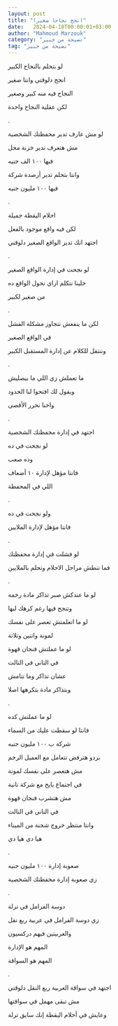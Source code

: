```yaml
---
layout: post
title: "انجح نجاحا صغيرا"
date:   2024-04-10T00:00:01+03:00
author: "Mahmoud Marzouk"
category: "نصيحة من خبير"
tag: "نصيحة من خبير"
---
```



لو بتحلم بالنجاح الكبير

انجح دلوقتي وانتا صغير

النجاح فيه منه كبير وصغير

لكن عقلية النجاح واحدة

.

لو مش عارف تدير محفظتك الشخصية

مش هتعرف تدير خزنة محل

فيها ١٠٠ الف جنيه

وانتا بتحلم تدير أرصدة شركة

فيها ١٠٠ مليون جنيه

.

احلام اليقظة جميلة

لكن فيه واقع موجود بالفعل

اجتهد انك تدير الواقع الصغير دلوقتي

.

لو نجحت في إدارة الواقع الصغير

خلينا نتكلم ازاي نحول الواقع ده

من صغير لكبير

.

لكن ما ينفعش نتجاوز مشكلة الفشل

في الواقع الصغير

وننتقل للكلام عن إدارة المستقبل الكبير

.

ما تعملش زي اللي ما بيصليش

ويقول لك افتحوا لنا الحدود

واحنا نحرر الأقصى

.

اجتهد في إدارة محفظتك الشخصية

لو نجحت في ده

وده صعب

فانتا مؤهل لإدارة ١٠ أضعاف

اللي في المحفظة

.

ولو نجحت في ده

فانتا مؤهل لإدارة الملايين

.

لو فشلت في إدارة محفظتك

فما تنطش مراحل الاحلام وتحلم بالملايين

.

لو ما عندكش صبر تذاكر مادة رخمة

وتنجح فيها رغم كرهك ليها

لو ما اتعلمتش تعصر على نفسك

لمونة واتنين وتلاتة

لو ما عملتش فنجان قهوة

في التاني فى التالت

عشان تذاكر وما تنامش

وبتذاكر مادة بتكرهها اصلا

.

لو ما عملتش كده

فانتا لو سقطت عليك من السماء

شركة ب ١٠٠ مليون جنيه

بردو هترفض تتعامل مع العميل الرخم

مش هتعصر على نفسك لمونة

في اجتماع بايخ مع شركة تانية

مش هتشرب فنجان قهوة

في التاني في التالت

وانتا منتظر خروج شحنة من الميناء

هيا دي هيا دي

.

صعوبة إدارة ١٠٠ مليون جنيه

زي صعوبة إدارة محفظتك الشخصية

.

دوسة الفرامل في ترلة

زي دوسة الفرامل في عربية ربع نقل

والعربيتين فيهم دركسيون

المهم هو الإدارة

المهم هو السواقة

.

اجتهد في سواقة العربية ربع النقل دلوقتي

مش تبقى مهمل في سواقتها

وعايش في أحلام اليقظة إنك سايق ترلة

